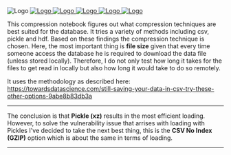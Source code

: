 <img src="https://user-images.githubusercontent.com/46355364/220746807-669cdbc1-ac67-404c-b0bb-4a3d67d9931f.jpg" alt="Logo">
<a href="https://www.buymeacoffee.com/jerbouma">
    <img src="https://img.shields.io/badge/Buy%20Me%20A%20Coffee-Donate-brightgreen?logo=buymeacoffee" alt="Logo">
</a>
<a href="https://github.com/JerBouma/FinanceDatabase/issues">
    <img src="https://img.shields.io/github/issues/jerbouma/financedatabase" alt="Logo">
</a>
    <a href="https://github.com/JerBouma/FinanceDatabase/pulls">
    <img src="https://img.shields.io/github/issues-pr/JerBouma/FinanceDatabase?color=yellow" alt="Logo">
</a>
<a href="https://pypi.org/project/financedatabase/">
    <img src="https://img.shields.io/pypi/v/FinanceDatabase" alt="Logo">
</a>
<a href="https://pypi.org/project/financedatabase/">
    <img src="https://img.shields.io/pypi/dm/FinanceDatabase" alt="Logo">
</a>

This compression notebook figures out what compression techniques are best suited for the database. It tries a variety of methods including csv, pickle and hdf. Based on these findings the compression technique is chosen. Here, the most important thing is **file size** given that every time someone access the database he is required to download the data file (unless stored locally). Therefore, I do not only test how long it takes for the files to get read in locally but also how long it would take to do so remotely.

It uses the methodology as described here: https://towardsdatascience.com/still-saving-your-data-in-csv-try-these-other-options-9abe8b83db3a

___
The conclusion is that **Pickle (xz)** results in the most efficient loading. However, to solve the vulnerability issue that arrises with loading with Pickles I've decided to take the next best thing, this is the **CSV No Index (GZIP)** option which is about the same in terms of loading.
___